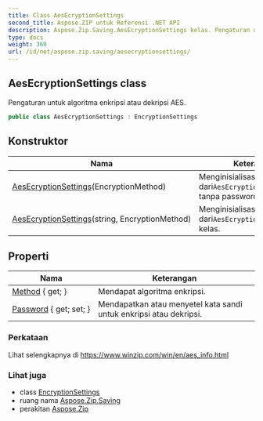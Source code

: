 ```yaml
---
title: Class AesEcryptionSettings
second_title: Aspose.ZIP untuk Referensi .NET API
description: Aspose.Zip.Saving.AesEcryptionSettings kelas. Pengaturan untuk algoritma enkripsi atau dekripsi AES.
type: docs
weight: 360
url: /id/net/aspose.zip.saving/aesecryptionsettings/
---
```

## AesEcryptionSettings class

Pengaturan untuk algoritma enkripsi atau dekripsi AES.

```csharp
public class AesEcryptionSettings : EncryptionSettings
```

## Konstruktor

| Nama | Keterangan |
| --- | --- |
| [AesEcryptionSettings](aesecryptionsettings/#constructor)(EncryptionMethod) | Menginisialisasi instance baru dari`AesEcryptionSettings`kelas tanpa password. |
| [AesEcryptionSettings](aesecryptionsettings/#constructor_1)(string, EncryptionMethod) | Menginisialisasi instance baru dari`AesEcryptionSettings` kelas. |

## Properti

| Nama | Keterangan |
| --- | --- |
| [Method](../../aspose.zip.saving/encryptionsettings/method/) { get; } | Mendapat algoritma enkripsi. |
| [Password](../../aspose.zip.saving/encryptionsettings/password/) { get; set; } | Mendapatkan atau menyetel kata sandi untuk enkripsi atau dekripsi. |

### Perkataan

Lihat selengkapnya di https://www.winzip.com/win/en/aes_info.html

### Lihat juga

* class [EncryptionSettings](../encryptionsettings/)
* ruang nama [Aspose.Zip.Saving](../../aspose.zip.saving/)
* perakitan [Aspose.Zip](../../)


